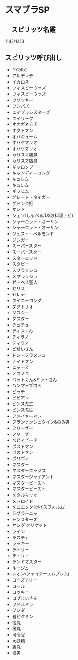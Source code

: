 # スマブラSP
## 　スピリッツ名鑑
1143/1413

## スピリッツ呼び出し
* PYORO
* アルデンテ
* イカロス
* ウィスピーウッズ
* ウィスピーウッズ
* ウソッキー
* ウンババ
* エイブルシスターズ
* エイリーク
* オオガネモチ
* オクトマン
* オバキューム
* オバケマリオ
* オバケマリオ
* カリスマ店員
* カリスマ店員
* ギャロップ
* キャンディーコング
* キュレム
* キュレム
* ギラヒム
* グレート・タイガー
* ゲドンコ姫
* サンド
* シェフ(しゃべる/DSお料理ナビ)
* シャーロット・オーリン
* シャーロット・オーリン
* ジュスト・ベルモンド
* ジンガー
* スーパースター
* スーパースター
* スターロッド
* スタピー
* スプラッシュ
* スプラッシュ
* ゼーベス聖人
* セリス
* セレナ
* タイニーコング
* ダグトリオ
* ダスター
* ダスター
* チュチュ
* ディスくん
* ティラノ
* ティラノ
* どせいさん
* ドン・フラメンコ
* ナイトマン
* ニャース
* ノコノコ
* バットくん&ミットさん 
* ハンマーブロス
* ピッチ
* ビビアン
* ビンス先生
* ビンス先生
* ファイヤーマン
* フランケンシュタイン&のみ男
* フリーザー
* フリーザー
* ベビィピーチ
* ポストマン
* ポストマン
* ポリゴン
* マスター
* マスターエッジズ
* マスタージャイアント
* マスタービースト
* マスタービースト
* メタルマリオ
* メトロイド
* メロエッタ(ボイスフォルム)
* モグラ〜ニャ
* モンスターズ
* ヤング クリケット
* ライン
* ラスティ
* ラッキー
* ラトリー
* ラトリー
* ランドマスター
* ルージュ
* レオン(ファイアーエムブレム)
* ローズマリー
* ロール
* ロッキー
* ロブじいさん
* ワドルドゥ
* ワンダ
* 岩ピクミン
* 桜丸
* 桜丸
* 司令官
* 大妖精
* 鷹丸
* 狼男